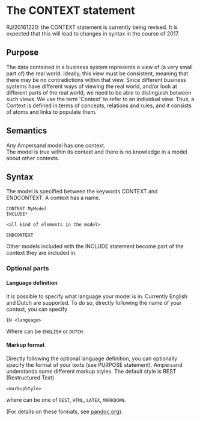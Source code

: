 # The CONTEXT statement

RJ/20161220: the CONTEXT statement is currently being revised. It is expected that this will lead to changes in syntax in the course of 2017. 

## Purpose
The data contained in a business system represents a view of (a very small part of) the real world. Ideally, this view must be consistent, meaning that there may be no contradictions within that view. Since different business systems have different ways of viewing the real world, and/or look at different parts of the real world, we need to be able to distinguish between such views. We use the term 'Context' to refer to an individual view. Thus, a Context is defined in terms of concepts, relations and rules, and it consists of atoms and links to populate them.

## Semantics

Any Ampersand model has one context.   
The model is true within its context and there is no knowledge in a model about other contexts.

## Syntax

The model is specified between the keywords CONTEXT and ENDCONTEXT. A context has a name.

```
CONTEXT MyModel
INCLUDE*

<all kind of elements in the model>

ENDCONTEXT
```

Other models included with the INCLUDE statement become part of the context they are included in.

### Optional parts
#### Language definition
It is possible to specify what language your model is in. Currently English and Dutch are supported. To do so, directly following the name of your context, you can specify

```
IN <language>
```
Where <language> can be ```ENGLISH``` or ```DUTCH```. 

#### Markup format
Directly following the optional language definition, you can optionally specify the format of your texts (see PURPOSE statement). Ampersand understands some different markup styles. The default style is REST (Restructured Text) 
```
<markupStyle>
```
where <markupStyle> can be one of
  ```REST```, 
  ```HTML```,
  ```LATEX```,
  ```MARKDOWN```.

(For details on these formats, see [pandoc.org](http://pandoc.org/)).